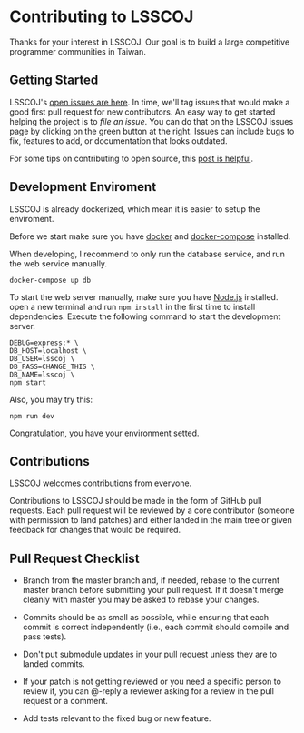 # Contributing to LSSCOJ

Thanks for your interest in LSSCOJ. Our goal is to build a large competitive programmer communities in Taiwan.

## Getting Started

LSSCOJ's [open issues are here](https://github.com/lssc/LSSCOJ/issues). In time, we'll tag issues that would make a good first pull request for new contributors. An easy way to get started helping the project is to *file an issue*. You can do that on the LSSCOJ issues page by clicking on the green button at the right. Issues can include bugs to fix, features to add, or documentation that looks outdated. 

For some tips on contributing to open source, this [post is helpful](https://opensource.guide/how-to-contribute/).

## Development Enviroment

LSSCOJ is already dockerized, which mean it is easier to setup the enviroment.

Before we start make sure you have [docker](https://docs.docker.com/engine/install/) and [docker-compose](https://docs.docker.com/compose/) installed.

When developing, I recommend to only run the database service, and run the web service manually.

```console
docker-compose up db
```

To start the web server manually, make sure you have [Node.js](https://nodejs.org/) installed. open a new terminal and run `npm install` in the first time to install dependencies. Execute the following command to start the development server.

```console
DEBUG=express:* \
DB_HOST=localhost \
DB_USER=lsscoj \
DB_PASS=CHANGE_THIS \
DB_NAME=lsscoj \
npm start
```

Also, you may try this:
```
npm run dev
```

Congratulation, you have your environment setted.

## Contributions

LSSCOJ welcomes contributions from everyone.

Contributions to LSSCOJ should be made in the form of GitHub pull requests. Each pull request will
be reviewed by a core contributor (someone with permission to land patches) and either landed in the
main tree or given feedback for changes that would be required.

## Pull Request Checklist

-   Branch from the master branch and, if needed, rebase to the current master branch before submitting your pull request. If it doesn't merge cleanly with master you may be asked to rebase your changes.

-   Commits should be as small as possible, while ensuring that each commit is correct independently (i.e., each commit should compile and pass tests). 

-   Don't put submodule updates in your pull request unless they are to landed commits.

-   If your patch is not getting reviewed or you need a specific person to review it, you can @-reply a reviewer asking for a review in the pull request or a comment.

-   Add tests relevant to the fixed bug or new feature.  
